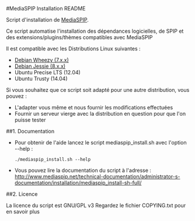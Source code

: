 #MediaSPIP Installation README

Script d'installation de [MediaSPIP](http://www.mediaspip.net/).

Ce script automatise l'installation des dépendances logicielles, de SPIP et des extensions/plugins/thèmes compatibles avec MediaSPIP

Il est compatible avec les Distributions Linux suivantes :

* [Debian Wheezy (7.x.x)](https://www.debian.org/releases/wheezy/)
* [Debian Jessie (8.x.x)](https://www.debian.org/releases/jessie/)
* Ubuntu Precise LTS (12.04)
* Ubuntu Trusty (14.04)

Si vous souhaitez que ce script soit adapté pour une autre distribution, vous pouvez :

* L'adapter vous même et nous fournir les modifications effectuées
* Fournir un serveur vierge avec la distribution en question pour que l'on puisse tester

##1. Documentation

* Pour obtenir de l'aide lancez le script mediaspip_install.sh avec l'option --help :

  ```
  ./mediaspip_install.sh --help
  ```

* Vous pouvez lire la documentation du script à l'adresse : http://www.mediaspip.net/technical-documentation/administrator-s-documentation/installation/mediaspip_install-sh-full/

##2. Licence

La licence du script est GNU/GPL v3
Regardez le fichier COPYING.txt pour en savoir plus
